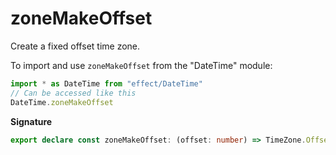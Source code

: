 # zoneMakeOffset

Create a fixed offset time zone.

To import and use `zoneMakeOffset` from the "DateTime" module:

```ts
import * as DateTime from "effect/DateTime"
// Can be accessed like this
DateTime.zoneMakeOffset
```

**Signature**

```ts
export declare const zoneMakeOffset: (offset: number) => TimeZone.Offset
```
